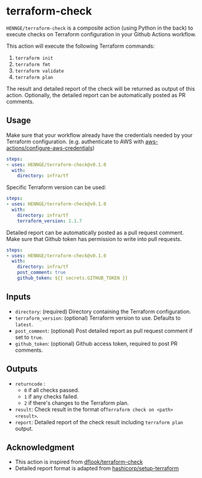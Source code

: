 # terraform-check
`HENNGE/terraform-check` is a composite action (using Python in the back) to execute checks on Terraform configuration in your Github Actions workflow.

This action will execute the following Terraform commands:
1. `terraform init`
2. `terraform fmt`
3. `terraform validate`
4. `terraform plan`

The result and detailed report of the check will be returned as output of this action.
Optionally, the detailed report can be automatically posted as PR comments.

## Usage
Make sure that your workflow already have the credentials needed by your Terraform configuration.
(e.g. authenticate to AWS with [aws-actions/configure-aws-credentials](https://github.com/aws-actions/configure-aws-credentials))
```yaml
steps:
- uses: HENNGE/terraform-check@v0.1.0
  with:
    directory: infra/tf
```

Specific Terraform version can be used:
```yaml
steps:
- uses: HENNGE/terraform-check@v0.1.0
  with:
    directory: infra/tf
    terraform_version: 1.1.7
```

Detailed report can be automatically posted as a pull request comment.
Make sure that Github token has permission to write into pull requests.
```yaml
steps:
- uses: HENNGE/terraform-check@v0.1.0
  with:
    directory: infra/tf
    post_comment: true
    github_token: ${{ secrets.GITHUB_TOKEN }}
```


## Inputs

- `directory`: (required) Directory containing the Terraform configuration.
- `terraform_version`: (optional) Terraform version to use. Defaults to `latest`.
- `post_comment`: (optional) Post detailed report as pull request comment if set to `true`.
- `github_token`: (optional) Github access token, required to post PR comments.

## Outputs

- `returncode` :
  - `0` if all checks passed.
  - `1` if any checks failed.
  - `2` if there's changes to the Terraform plan.
- `result`: Check result in the format of`Terraform check on <path> <result>`.
- `report`: Detailed report of the check result including `terraform plan` output.

## Acknowledgment

- This action is inspired from [dflook/terraform-check](https://github.com/dflook/terraform-check)
- Detailed report format is adapted from [hashicorp/setup-terraform](https://github.com/hashicorp/setup-terraform)
